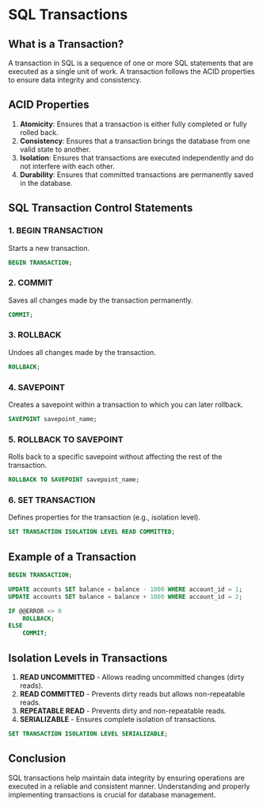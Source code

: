 # SQL Transactions

## What is a Transaction?
A transaction in SQL is a sequence of one or more SQL statements that are executed as a single unit of work. A transaction follows the ACID properties to ensure data integrity and consistency.

## ACID Properties
1. **Atomicity**: Ensures that a transaction is either fully completed or fully rolled back.
2. **Consistency**: Ensures that a transaction brings the database from one valid state to another.
3. **Isolation**: Ensures that transactions are executed independently and do not interfere with each other.
4. **Durability**: Ensures that committed transactions are permanently saved in the database.

## SQL Transaction Control Statements
### 1. **BEGIN TRANSACTION**
Starts a new transaction.
```sql
BEGIN TRANSACTION;
```

### 2. **COMMIT**
Saves all changes made by the transaction permanently.
```sql
COMMIT;
```

### 3. **ROLLBACK**
Undoes all changes made by the transaction.
```sql
ROLLBACK;
```

### 4. **SAVEPOINT**
Creates a savepoint within a transaction to which you can later rollback.
```sql
SAVEPOINT savepoint_name;
```

### 5. **ROLLBACK TO SAVEPOINT**
Rolls back to a specific savepoint without affecting the rest of the transaction.
```sql
ROLLBACK TO SAVEPOINT savepoint_name;
```

### 6. **SET TRANSACTION**
Defines properties for the transaction (e.g., isolation level).
```sql
SET TRANSACTION ISOLATION LEVEL READ COMMITTED;
```

## Example of a Transaction
```sql
BEGIN TRANSACTION;

UPDATE accounts SET balance = balance - 1000 WHERE account_id = 1;
UPDATE accounts SET balance = balance + 1000 WHERE account_id = 2;

IF @@ERROR <> 0
    ROLLBACK;
ELSE
    COMMIT;
```

## Isolation Levels in Transactions
1. **READ UNCOMMITTED** - Allows reading uncommitted changes (dirty reads).
2. **READ COMMITTED** - Prevents dirty reads but allows non-repeatable reads.
3. **REPEATABLE READ** - Prevents dirty and non-repeatable reads.
4. **SERIALIZABLE** - Ensures complete isolation of transactions.

```sql
SET TRANSACTION ISOLATION LEVEL SERIALIZABLE;
```

## Conclusion
SQL transactions help maintain data integrity by ensuring operations are executed in a reliable and consistent manner. Understanding and properly implementing transactions is crucial for database management.


